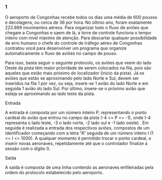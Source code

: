 ### 1
O aeroporto de Congonhas recebe todos os dias uma média de 600 pousos e decolagens, ou cerca de 36 por hora. No último ano, foram exatamente 223.989 movimentos aéreos. Para organizar todo o fluxo de aviões que chegam a Congonhas e saem de lá, a torre de controle funciona o tempo inteiro com nível máximo de atenção. Para descartar qualquer possibilidade de erro humano o chefe do controle de tráfego aéreo de Congonhas contratou você para desenvolver um programa que organize automaticamente o fluxo de aviões no campo de pouso.


Para isso, basta seguir o seguinte protocolo, os aviões que veem do lado Oeste da pista têm maior prioridade de serem colocados na fila, pois são aqueles que estão mais próximo do localizador (início da pista). Já os aviões que estão se aproximando pelo lado Norte e Sul, devem ser inseridos na fila 1 por vez, ou seja, insere-se 1 avião do lado Norte e em seguida 1 avião do lado Sul. Por último, insere-se o próximo avião que esteja se aproximando ao lado leste da pista.

Entrada

A entrada é composta por um número inteiro P, representando o ponto cardeal do avião que entrou no campo da pista (-4 <= P <= -1), onde (-4 representa o lado leste, -3 o lado norte, -2 lado sul e -1 lado oeste) . Em seguida é realizada a entrada dos respectivos aviões, compostos de um identificador começando com a letra “A” seguida de um número inteiro I (1 <= I <= 1000). A qualquer momento é permitido trocar o ponto cardeal, e inserir novas aeronaves, repetidamente até que o controlador finalize a sessão com o dígito 0.

Saída

A saída é composta de uma linha contendo as aeronaves enfileiradas pela ordem do protocolo estabelecido pelo aeroporto.
